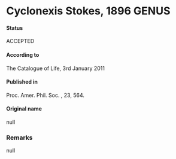 Cyclonexis Stokes, 1896 GENUS
=======

#### Status
ACCEPTED

#### According to
The Catalogue of Life, 3rd January 2011

#### Published in
Proc. Amer. Phil. Soc. , 23, 564.

#### Original name
null

### Remarks
null